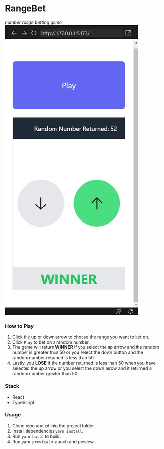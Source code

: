# RangeBet

*number range betting game* 
![Alt text](https://github.com/marcusbello/rangebet/raw/main/rangeBet.jpg)


### How to Play
1. Click the up or down arrow to choose the range you want to bet on.
2. Click `Play` to bet on a random number.
3. The game will return **WINNER** if you select the up arrow and the random number is greater than 50 or you select the down button and the random number returned is less than 50.
4. Lastly, you **LOSE** if the number returned is less than 50 when you have selected the up arrow or you select the down arrow and it returned a random number greater than 50.


### Stack
- React
- TypeScript


### Usage
1. Clone repo and `cd` into the project folder.
2. Install dependencies `yarn install`.
3. Run `yarn build` to build.
4. Run `yarn preview` to launch and preview.



